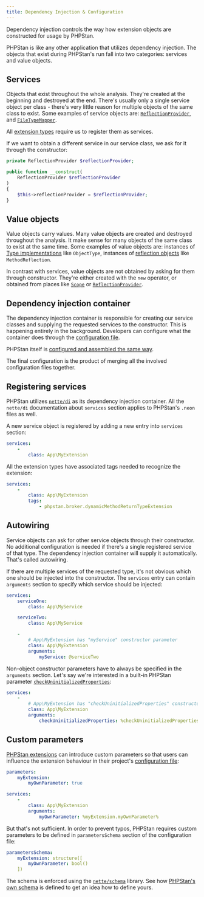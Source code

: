 ```yaml
---
title: Dependency Injection & Configuration
---
```


Dependency injection controls the way how extension objects are constructed for usage by PHPStan.

PHPStan is like any other application that utilizes dependency injection. The objects that exist during PHPStan's run fall into two categories: services and value objects.

Services
------------

Objects that exist throughout the whole analysis. They're created at the beginning and destroyed at the end. There's usually only a single service object per class - there's very little reason for multiple objects of the same class to exist. Some examples of service objects are: [`ReflectionProvider`](/developing-extensions/reflection), and [`FileTypeMapper`](/developing-extensions/reflection#retrieving-custom-phpdocs).

All [extension types](/developing-extensions/extension-types) require us to register them as services.

If we want to obtain a different service in our service class, we ask for it through the constructor:

```php
private ReflectionProvider $reflectionProvider;

public function __construct(
	ReflectionProvider $reflectionProvider
)
{
	$this->reflectionProvider = $reflectionProvider;
}
```

Value objects
------------

Value objects carry values. Many value objects are created and destroyed throughout the analysis. It make sense for many objects of the same class to exist at the same time. Some examples of value objects are: instances of [Type implementations](/developing-extensions/type-system) like `ObjectType`, instances of [reflection objects](/developing-extensions/reflection) like `MethodReflection`.

In contrast with services, value objects are not obtained by asking for them through constructor. They're either created with the `new` operator, or obtained from places like [`Scope`](/developing-extensions/scope) or [`ReflectionProvider`](/developing-extensions/reflection).

Dependency injection container
------------

The dependency injection container is responsible for creating our service classes and supplying the requested services to the constructor. This is happening entirely in the background. Developers can configure what the container does through the [configuration file](/config-reference).

<div class="bg-blue-100 border-l-4 border-blue-500 text-blue-700 p-4 mb-4" role="alert">

PHPStan itself is [configured and assembled the same way](https://github.com/phpstan/phpstan-src/tree/2.0.x/conf).

The final configuration is the product of merging all the involved configuration files together.

</div>

Registering services
------------

PHPStan utilizes [`nette/di`](https://doc.nette.org/en/3.1/di-services) as its dependency injection container. All the `nette/di` documentation about `services` section applies to PHPStan's `.neon` files as well.

A new service object is registered by adding a new entry into `services` section:

```yaml
services:
	-
		class: App\MyExtension
```

All the extension types have associated tags needed to recognize the extension:

```yaml
services:
	-
		class: App\MyExtension
		tags:
			- phpstan.broker.dynamicMethodReturnTypeExtension
```

Autowiring
------------

Service objects can ask for other service objects through their constructor. No additional configuration is needed if there's a single registered service of that type. The dependency injection container will supply it automatically. That's called autowiring.

If there are multiple services of the requested type, it's not obvious which one should be injected into the constructor. The `services` entry can contain `arguments` section to specify which service should be injected:

```yaml
services:
	serviceOne:
		class: App\MyService

	serviceTwo:
		class: App\MyService

	-
		# App\MyExtension has "myService" constructor parameter
		class: App\MyExtension
		arguments:
			myService: @serviceTwo
```

Non-object constructor parameters have to always be specified in the `arguments` section. Let's say we're interested in a built-in PHPStan parameter [`checkUninitializedProperties`](/config-reference#checkuninitializedproperties):

```yaml
services:
	-
		# App\MyExtension has "checkUninitializedProperties" constructor parameter
		class: App\MyExtension
		arguments:
			checkUninitializedProperties: %checkUninitializedProperties%
```

Custom parameters
------------

[PHPStan extensions](/user-guide/extension-library) can introduce custom parameters so that users can influence the extension behaviour in their project's [configuration file](/config-reference):

```yaml
parameters:
	myExtension:
		myOwnParameter: true

services:
	-
		class: App\MyExtension
		arguments:
			myOwnParameter: %myExtension.myOwnParameter%
```

But that's not sufficient. In order to prevent typos, PHPStan requires custom parameters to be defined in `parametersSchema` section of the configuration file:

```yaml
parametersSchema:
	myExtension: structure([
		myOwnParameter: bool()
	])
```

The schema is enforced using the [`nette/schema`](https://doc.nette.org/en/3.1/schema) library. See how [PHPStan's own schema](https://github.com/phpstan/phpstan-src/blob/0ebfea013b4d625bc0bc31642679e85f78b456ca/conf/config.neon#L181-L354) is defined to get an idea how to define yours.
